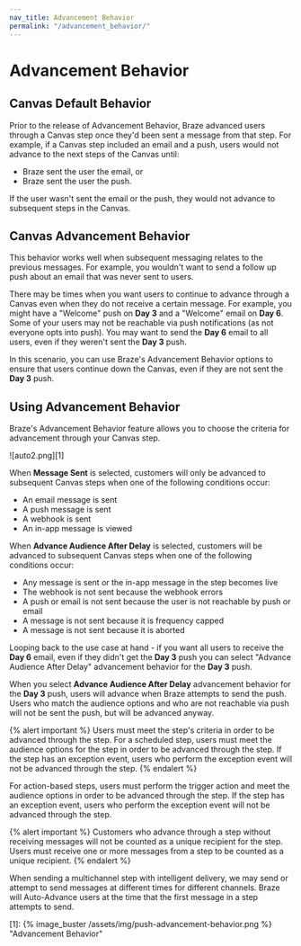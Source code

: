 ```yaml
---
nav_title: Advancement Behavior
permalink: "/advancement_behavior/"
---
```


# Advancement Behavior

## Canvas Default Behavior

Prior to the release of Advancement Behavior, Braze advanced users through a Canvas step once they'd been sent a message from that step. For example, if a Canvas step included an email and a push, users would not advance to the next steps of the Canvas until:

- Braze sent the user the email, or
- Braze sent the user the push.

If the user wasn't sent the email or the push, they would not advance to subsequent steps in the Canvas.

## Canvas Advancement Behavior

This behavior works well when subsequent messaging relates to the previous messages. For example, you wouldn't want to send a follow up push about an email that was never sent to users.

There may be times when you want users to continue to advance through a Canvas even when they do not receive a certain message. For example, you might have a "Welcome" push on __Day 3__ and a "Welcome" email on __Day 6__. Some of your users may not be reachable via push notifications (as not everyone opts into push). You may want to send the __Day 6__ email to all users, even if they weren't sent the __Day 3__ push.

In this scenario, you can use Braze's Advancement Behavior options to ensure that users continue down the Canvas, even if they are not sent the __Day 3__ push.

## Using Advancement Behavior

Braze's Advancement Behavior feature allows you to choose the criteria for advancement through your Canvas step.

![auto2.png][1]

When __Message Sent__ is selected, customers will only be advanced to subsequent Canvas steps when one of the following conditions occur:

- An email message is sent
- A push message is sent
- A webhook is sent
- An in-app message is viewed

When __Advance Audience After Delay__ is selected, customers will be advanced to subsequent Canvas steps when one of the following conditions occur:

- Any message is sent or the in-app message in the step becomes live
- The webhook is not sent because the webhook errors
- A push or email is not sent because the user is not reachable by push or email
- A message is not sent because it is frequency capped
- A message is not sent because it is aborted

Looping back to the use case at hand - if you want all users to receive the __Day 6__ email, even if they didn't get the __Day 3__ push you can select "Advance Audience After Delay" advancement behavior for the __Day 3__ push.

When you select __Advance Audience After Delay__ advancement behavior for the __Day 3__ push, users will advance when Braze attempts to send the push. Users who match the audience options and who are not reachable via push will not be sent the push, but will be advanced anyway.

{% alert important %}
  Users must meet the step's criteria in order to be advanced through the step. For a scheduled step, users must meet the audience options for the step in order to be advanced through the step. If the step has an exception event, users who perform the exception event will not be advanced through the step.
{% endalert %}

For action-based steps, users must perform the trigger action and meet the audience options in order to be advanced through the step. If the step has an exception event, users who perform the exception event will not be advanced through the step.

{% alert important %}
  Customers who advance through a step without receiving messages will not be counted as a unique recipient for the step. Users must receive one or more messages from a step to be counted as a unique recipient.
{% endalert %}

When sending a multichannel step with intelligent delivery, we may send or attempt to send messages at different times for different channels. Braze will Auto-Advance users at the time that the first message in a step attempts to send.   

[1]: {% image_buster /assets/img/push-advancement-behavior.png %} "Advancement Behavior"
